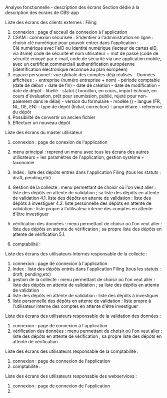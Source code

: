 Analyse fonctionnelle - description des écrans
Section dédié à la description des écrans de CBS-app

Liste des écrans des clients externes : Filing
1. connexion : page d'acceuil de connexion à l'application
2. CSAM : connexion sécurisée : S'identiier à l'administration en ligne  : choisir clé numérique pour pouvoir entrer dans l'application :  
            Clé numérique avec l'eID ou identité numérique (lecteur de cartes eID, via itsme)
            code de sécurité et nom utilisateur + mot de passe (code de sécurité envoyé par e-mail, code de sécurité via une application mobile, avec un certificat commercial)
            authentification européenne (identification électronique reconnue au plan européen)
3. espace personnel : vue globale des comptes déjà réalisés  - Données affichées :
                                - entreprise (numéro entreprise + nom)
                                - période comptable (date de début + date de fin)
                                - date de création
                                - date de modification 
                                - date de dépôt
                                - libellé
                                - statut ( brouillon, en cours, import échoué, en cours d'évaluation, prêt pour soumission, publié, rejeté pour non-paiement dans le délai)
                                - version du formulaire 
                                - modèle ()
                                - langue (FR, NL, DE, EN)
                                - type de dépôt (Initial, correction)
                                - propriétaire
                                - reference du dépôt
4. Possibilité de convertir un ancien fichier 
5. Effectuer un nouveau dépôt


Liste des écrans du master utilisateur
1. connexion : page de conexion de l'application
2. menu principal : reprend un menu avec tous les écrans des autres utilisateurs + les paramètres de l'application, gestion système + taxonomie
3. Index : liste des dépôts entrés dans l'application Filing (tous les statuts : draft, pending,etc)
4. Gestion de la collecte : menu permettant de choisir où l'on veut aller : liste des dépôts en attente de validation ; sa liste des dépôts en attente de validation 
    4.1. liste des dépôts en attente de validation : liste des dépôts à investiguer
    4.2. liste personnelle des dépôts en attente de validation : liste propre à l'utilisateur interne des comptes en attente d'être    investiguer


5. vérification des données : menu permettant de choisir où l'on veut aller : liste des dépôts en attente de vérification ; sa propre liste des dépôts en attente de vérification
    5.1. 



6. comptabilité : 






Liste des écrans des utilisateurs internes responsable de la collecte :
1. connexion : page de connexion à l'application
2. Index : liste des dépôts entrés dans l'application Filing (tous les statuts : draft, pending,etc)
3. gestion de la collecte : menu permettant de choisir où l'on veut aller : liste des dépôts en attente de validation ; sa liste des dépôts en attente de validation
4. liste des dépôts en attente de validation : liste des dépôts à investiguer
5. liste personnelle des dépôts en attente de validation : liste propre à l'utilisateur interne des comptes en attente d'être investiguer

Liste des écrans des utilisateurs responsable de la validation des données : 
1. connexion : page de connexion à l'application
2. vérification des données : menu permettant de choisir où l'on veut aller : liste des dépôts en attente de vérification ; sa propre liste des dépôts en attente de vérification


Liste des écrans des utilisateurs responsable de la comptabilité : 
1. connexion : page de connexion de l'application
2. comptabilité : 


Liste des écrans des utilisateurs responsable des webservices : 
1. connexion : page de connexion de l'application
2. 